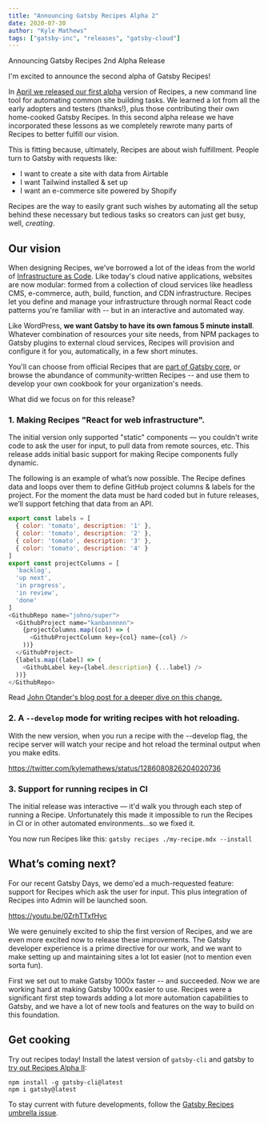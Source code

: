 ```yaml
---
title: "Announcing Gatsby Recipes Alpha 2"
date: 2020-07-30
author: "Kyle Mathews"
tags: ["gatsby-inc", "releases", "gatsby-cloud"]
---
```


Announcing Gatsby Recipes 2nd Alpha Release

I'm excited to announce the second alpha of Gatsby Recipes!

In [April we released our first alpha](https://www.gatsbyjs.org/blog/2020-04-15-announcing-gatsby-recipes/) version of Recipes, a new command line tool for automating common site building tasks. We learned a lot from all the early adopters and testers (thanks!), plus those contributing their own home-cooked Gatsby Recipes. In this second alpha release we have incorporated these lessons as we completely rewrote many parts of Recipes to better fulfill our vision.

This is fitting because, ultimately, Recipes are about wish fulfillment. People turn to Gatsby with requests like:

- I want to create a site with data from Airtable
- I want Tailwind installed & set up
- I want an e-commerce site powered by Shopify

Recipes are the way to easily grant such wishes by automating all the setup behind these necessary but tedious tasks so creators can just get busy, well, _creating_.

## Our vision

When designing Recipes, we've borrowed a lot of the ideas from the world of [Infrastructure as Code](https://www.gatsbyjs.org/docs/glossary/infrastructure-as-code/). Like today's cloud native applications, websites are now modular: formed from a collection of cloud services like headless CMS, e-commerce, auth, build, function, and CDN infrastructure. Recipes let you define and manage your infrastructure through normal React code patterns you're familiar with -- but in an interactive and automated way.

Like WordPress, **we want Gatsby to have its own famous 5 minute install**. Whatever combination of resources your site needs, from NPM packages to Gatsby plugins to external cloud services, Recipes will provision and configure it for you, automatically, in a few short minutes.

You'll can choose from official Recipes that are [part of Gatsby core](https://www.gatsbyjs.org/docs/recipes/#new-automated-recipes-available), or browse the abundance of community-written Recipes -- and use them to develop your own cookbook for your organization's needs.

What did we focus on for this release?

### 1. Making Recipes "React for web infrastructure".

The initial version only supported "static" components — you couldn't write code to ask the user for input, to pull data from remote sources, etc. This release adds initial basic support for making Recipe components fully dynamic.

The following is an example of what’s now possible. The Recipe defines data and loops over them to define GitHub project columns & labels for the project. For the moment the data must be hard coded but in future releases, we’ll support fetching that data from an API.

```JavaScript
export const labels = [
  { color: 'tomato', description: '1' },
  { color: 'tomato', description: '2' },
  { color: 'tomato', description: '3' },
  { color: 'tomato', description: '4' }
]
export const projectColumns = [
  'backlog',
  'up next',
  'in progress',
  'in review',
  'done'
]
<GithubRepo name="johno/super">
  <GithubProject name="kanbannnnn">
    {projectColumns.map((col) => (
      <GithubProjectColumn key={col} name={col} />
    ))}
  </GithubProject>
  {labels.map((label) => (
    <GithubLabel key={label.description} {...label} />
  ))}
</GithubRepo>
```

Read [John Otander's blog post for a deeper dive on this change.](https://johno.com/recipes-interpreter/)

### 2. A `--develop` mode for writing recipes with hot reloading.

With the new version, when you run a recipe with the --develop flag, the recipe server will watch your recipe and hot reload the terminal output when you make edits.

https://twitter.com/kylemathews/status/1286080826204020736

### 3. Support for running recipes in CI

The initial release was interactive — it'd walk you through each step of running a Recipe. Unfortunately this made it impossible to run the Recipes in CI or in other automated environments...so we fixed it.

You now run Recipes like this: `gatsby recipes ./my-recipe.mdx --install`

## What’s coming next?

For our recent Gatsby Days, we demo'ed a much-requested feature: support for Recipes which ask the user for input. This plus integration of Recipes into Admin will be launched soon.

https://youtu.be/0ZrhTTxfHyc

We were genuinely excited to ship the first version of Recipes, and we are even more excited now to release these improvements. The Gatsby developer experience is a prime directive for our work, and we want to make setting up and maintaining sites a lot lot easier (not to mention even sorta fun).

First we set out to make Gatsby 1000x faster -- and succeeded. Now we are working hard at making Gatsby 1000x easier to use. Recipes were a significant first step towards adding a lot more automation capabilities to Gatsby, and we have a lot of new tools and features on the way to build on this foundation.

## Get cooking

Try out recipes today! Install the latest version of `gatsby-cli` and gatsby to [try out Recipes Alpha II](/docs/recipes/):

```shell
npm install -g gatsby-cli@latest
npm i gatsby@latest
```

To stay current with future developments, follow the [Gatsby Recipes umbrella issue](https://github.com/gatsbyjs/gatsby/issues/22991).
